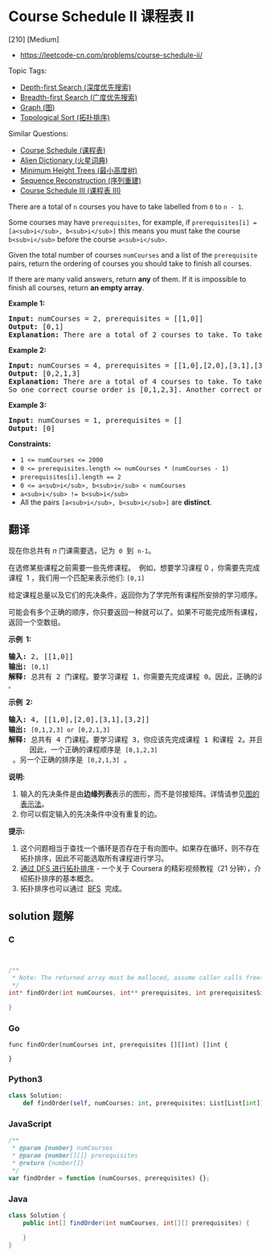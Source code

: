 # Course Schedule II 课程表 II

[210] [Medium]

- https://leetcode-cn.com/problems/course-schedule-ii/

Topic Tags:

- [Depth-first Search (深度优先搜索)](https://leetcode-cn.com/tag/depth-first-search/)
- [Breadth-first Search (广度优先搜索)](https://leetcode-cn.com/tag/breadth-first-search/)
- [Graph (图)](https://leetcode-cn.com/tag/graph/)
- [Topological Sort (拓扑排序)](https://leetcode-cn.com/tag/topological-sort/)

Similar Questions:

- [Course Schedule (课程表)](https://leetcode-cn.com/problems/course-schedule/)
- [Alien Dictionary (火星词典)](https://leetcode-cn.com/problems/alien-dictionary/)
- [Minimum Height Trees (最小高度树)](https://leetcode-cn.com/problems/minimum-height-trees/)
- [Sequence Reconstruction (序列重建)](https://leetcode-cn.com/problems/sequence-reconstruction/)
- [Course Schedule III (课程表 III)](https://leetcode-cn.com/problems/course-schedule-iii/)

There are a total of `n` courses you have to take labelled from `0` to `n - 1`.

Some courses may have `prerequisites`, for example, if `prerequisites[i] = [a<sub>i</sub>, b<sub>i</sub>]` this means you must take the course `b<sub>i</sub>` before the course `a<sub>i</sub>`.

Given the total number of courses `numCourses` and a list of the `prerequisite` pairs, return the ordering of courses you should take to finish all courses.

If there are many valid answers, return **any** of them. If it is impossible to finish all courses, return **an empty array**.

**Example 1:**

<pre><strong>Input:</strong> numCourses = 2, prerequisites = [[1,0]]
<strong>Output:</strong> [0,1]
<strong>Explanation:</strong> There are a total of 2 courses to take. To take course 1 you should have finished course 0. So the correct course order is [0,1].
</pre>

**Example 2:**

<pre><strong>Input:</strong> numCourses = 4, prerequisites = [[1,0],[2,0],[3,1],[3,2]]
<strong>Output:</strong> [0,2,1,3]
<strong>Explanation:</strong> There are a total of 4 courses to take. To take course 3 you should have finished both courses 1 and 2. Both courses 1 and 2 should be taken after you finished course 0.
So one correct course order is [0,1,2,3]. Another correct ordering is [0,2,1,3].
</pre>

**Example 3:**

<pre><strong>Input:</strong> numCourses = 1, prerequisites = []
<strong>Output:</strong> [0]
</pre>

**Constraints:**

- `1 <= numCourses <= 2000`
- `0 <= prerequisites.length <= numCourses * (numCourses - 1)`
- `prerequisites[i].length == 2`
- `0 <= a<sub>i</sub>, b<sub>i</sub> < numCourses`
- `a<sub>i</sub> != b<sub>i</sub>`
- All the pairs `[a<sub>i</sub>, b<sub>i</sub>]` are **distinct**.

## 翻译

现在你总共有 _n_ 门课需要选，记为  `0`  到  `n-1`。

在选修某些课程之前需要一些先修课程。  例如，想要学习课程 0 ，你需要先完成课程  1 ，我们用一个匹配来表示他们: `[0,1]`

给定课程总量以及它们的先决条件，返回你为了学完所有课程所安排的学习顺序。

可能会有多个正确的顺序，你只要返回一种就可以了。如果不可能完成所有课程，返回一个空数组。

**示例  1:**

<pre><strong>输入:</strong> 2, [[1,0]] 
<strong>输出: </strong><code>[0,1]</code>
<strong>解释:</strong>&nbsp;总共有 2 门课程。要学习课程 1，你需要先完成课程 0。因此，正确的课程顺序为 <code>[0,1] 。</code></pre>

**示例  2:**

<pre><strong>输入:</strong> 4, [[1,0],[2,0],[3,1],[3,2]]
<strong>输出: </strong><code>[0,1,2,3] or [0,2,1,3]</code>
<strong>解释:</strong>&nbsp;总共有 4 门课程。要学习课程 3，你应该先完成课程 1 和课程 2。并且课程 1 和课程 2 都应该排在课程 0 之后。
&nbsp;    因此，一个正确的课程顺序是&nbsp;<code>[0,1,2,3]</code> 。另一个正确的排序是&nbsp;<code>[0,2,1,3]</code> 。
</pre>

**说明:**

1.  输入的先决条件是由**边缘列表**表示的图形，而不是邻接矩阵。详情请参见[图的表示法](http://blog.csdn.net/woaidapaopao/article/details/51732947)。
2.  你可以假定输入的先决条件中没有重复的边。

**提示:**

1.  这个问题相当于查找一个循环是否存在于有向图中。如果存在循环，则不存在拓扑排序，因此不可能选取所有课程进行学习。
2.  [通过 DFS 进行拓扑排序](https://www.coursera.org/specializations/algorithms) - 一个关于 Coursera 的精彩视频教程（21 分钟），介绍拓扑排序的基本概念。
3.  拓扑排序也可以通过  [BFS](https://baike.baidu.com/item/%E5%AE%BD%E5%BA%A6%E4%BC%98%E5%85%88%E6%90%9C%E7%B4%A2/5224802?fr=aladdin&fromid=2148012&fromtitle=%E5%B9%BF%E5%BA%A6%E4%BC%98%E5%85%88%E6%90%9C%E7%B4%A2)  完成。

## solution 题解

### C

```c


/**
 * Note: The returned array must be malloced, assume caller calls free().
 */
int* findOrder(int numCourses, int** prerequisites, int prerequisitesSize, int* prerequisitesColSize, int* returnSize){

}
```

### Go

```golang
func findOrder(numCourses int, prerequisites [][]int) []int {

}
```

### Python3

```python
class Solution:
    def findOrder(self, numCourses: int, prerequisites: List[List[int]]) -> List[int]:
```

### JavaScript

```javascript
/**
 * @param {number} numCourses
 * @param {number[][]} prerequisites
 * @return {number[]}
 */
var findOrder = function (numCourses, prerequisites) {};
```

### Java

```java
class Solution {
    public int[] findOrder(int numCourses, int[][] prerequisites) {

    }
}
```
